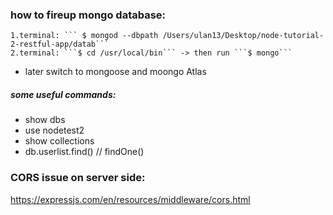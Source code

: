 ### how to fireup mongo database: 
    1.terminal: ``` $ mongod --dbpath /Users/ulan13/Desktop/node-tutorial-2-restful-app/datab```
    2.terminal: ```$ cd /usr/local/bin``` -> then run ```$ mongo```
- later switch to mongoose and moongo Atlas
##### some useful commands:
-  show dbs
- use nodetest2
- show collections
- db.userlist.find() // findOne()

### CORS issue on server side:
https://expressjs.com/en/resources/middleware/cors.html
